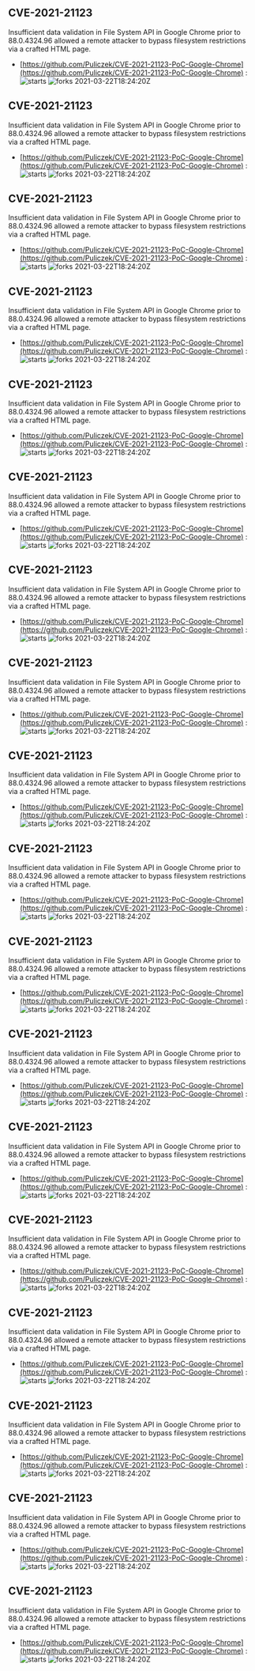 ## CVE-2021-21123
 Insufficient data validation in File System API in Google Chrome prior to 88.0.4324.96 allowed a remote attacker to bypass filesystem restrictions via a crafted HTML page.

- [https://github.com/Puliczek/CVE-2021-21123-PoC-Google-Chrome](https://github.com/Puliczek/CVE-2021-21123-PoC-Google-Chrome) :  
![starts](https://img.shields.io/github/stars/Puliczek/CVE-2021-21123-PoC-Google-Chrome.svg) 
![forks](https://img.shields.io/github/forks/Puliczek/CVE-2021-21123-PoC-Google-Chrome.svg) 
2021-03-22T18:24:20Z

## CVE-2021-21123
 Insufficient data validation in File System API in Google Chrome prior to 88.0.4324.96 allowed a remote attacker to bypass filesystem restrictions via a crafted HTML page.

- [https://github.com/Puliczek/CVE-2021-21123-PoC-Google-Chrome](https://github.com/Puliczek/CVE-2021-21123-PoC-Google-Chrome) :  
![starts](https://img.shields.io/github/stars/Puliczek/CVE-2021-21123-PoC-Google-Chrome.svg) 
![forks](https://img.shields.io/github/forks/Puliczek/CVE-2021-21123-PoC-Google-Chrome.svg) 
2021-03-22T18:24:20Z

## CVE-2021-21123
 Insufficient data validation in File System API in Google Chrome prior to 88.0.4324.96 allowed a remote attacker to bypass filesystem restrictions via a crafted HTML page.

- [https://github.com/Puliczek/CVE-2021-21123-PoC-Google-Chrome](https://github.com/Puliczek/CVE-2021-21123-PoC-Google-Chrome) :  
![starts](https://img.shields.io/github/stars/Puliczek/CVE-2021-21123-PoC-Google-Chrome.svg) 
![forks](https://img.shields.io/github/forks/Puliczek/CVE-2021-21123-PoC-Google-Chrome.svg) 
2021-03-22T18:24:20Z

## CVE-2021-21123
 Insufficient data validation in File System API in Google Chrome prior to 88.0.4324.96 allowed a remote attacker to bypass filesystem restrictions via a crafted HTML page.

- [https://github.com/Puliczek/CVE-2021-21123-PoC-Google-Chrome](https://github.com/Puliczek/CVE-2021-21123-PoC-Google-Chrome) :  
![starts](https://img.shields.io/github/stars/Puliczek/CVE-2021-21123-PoC-Google-Chrome.svg) 
![forks](https://img.shields.io/github/forks/Puliczek/CVE-2021-21123-PoC-Google-Chrome.svg) 
2021-03-22T18:24:20Z

## CVE-2021-21123
 Insufficient data validation in File System API in Google Chrome prior to 88.0.4324.96 allowed a remote attacker to bypass filesystem restrictions via a crafted HTML page.

- [https://github.com/Puliczek/CVE-2021-21123-PoC-Google-Chrome](https://github.com/Puliczek/CVE-2021-21123-PoC-Google-Chrome) :  
![starts](https://img.shields.io/github/stars/Puliczek/CVE-2021-21123-PoC-Google-Chrome.svg) 
![forks](https://img.shields.io/github/forks/Puliczek/CVE-2021-21123-PoC-Google-Chrome.svg) 
2021-03-22T18:24:20Z

## CVE-2021-21123
 Insufficient data validation in File System API in Google Chrome prior to 88.0.4324.96 allowed a remote attacker to bypass filesystem restrictions via a crafted HTML page.

- [https://github.com/Puliczek/CVE-2021-21123-PoC-Google-Chrome](https://github.com/Puliczek/CVE-2021-21123-PoC-Google-Chrome) :  
![starts](https://img.shields.io/github/stars/Puliczek/CVE-2021-21123-PoC-Google-Chrome.svg) 
![forks](https://img.shields.io/github/forks/Puliczek/CVE-2021-21123-PoC-Google-Chrome.svg) 
2021-03-22T18:24:20Z

## CVE-2021-21123
 Insufficient data validation in File System API in Google Chrome prior to 88.0.4324.96 allowed a remote attacker to bypass filesystem restrictions via a crafted HTML page.

- [https://github.com/Puliczek/CVE-2021-21123-PoC-Google-Chrome](https://github.com/Puliczek/CVE-2021-21123-PoC-Google-Chrome) :  
![starts](https://img.shields.io/github/stars/Puliczek/CVE-2021-21123-PoC-Google-Chrome.svg) 
![forks](https://img.shields.io/github/forks/Puliczek/CVE-2021-21123-PoC-Google-Chrome.svg) 
2021-03-22T18:24:20Z

## CVE-2021-21123
 Insufficient data validation in File System API in Google Chrome prior to 88.0.4324.96 allowed a remote attacker to bypass filesystem restrictions via a crafted HTML page.

- [https://github.com/Puliczek/CVE-2021-21123-PoC-Google-Chrome](https://github.com/Puliczek/CVE-2021-21123-PoC-Google-Chrome) :  
![starts](https://img.shields.io/github/stars/Puliczek/CVE-2021-21123-PoC-Google-Chrome.svg) 
![forks](https://img.shields.io/github/forks/Puliczek/CVE-2021-21123-PoC-Google-Chrome.svg) 
2021-03-22T18:24:20Z

## CVE-2021-21123
 Insufficient data validation in File System API in Google Chrome prior to 88.0.4324.96 allowed a remote attacker to bypass filesystem restrictions via a crafted HTML page.

- [https://github.com/Puliczek/CVE-2021-21123-PoC-Google-Chrome](https://github.com/Puliczek/CVE-2021-21123-PoC-Google-Chrome) :  
![starts](https://img.shields.io/github/stars/Puliczek/CVE-2021-21123-PoC-Google-Chrome.svg) 
![forks](https://img.shields.io/github/forks/Puliczek/CVE-2021-21123-PoC-Google-Chrome.svg) 
2021-03-22T18:24:20Z

## CVE-2021-21123
 Insufficient data validation in File System API in Google Chrome prior to 88.0.4324.96 allowed a remote attacker to bypass filesystem restrictions via a crafted HTML page.

- [https://github.com/Puliczek/CVE-2021-21123-PoC-Google-Chrome](https://github.com/Puliczek/CVE-2021-21123-PoC-Google-Chrome) :  
![starts](https://img.shields.io/github/stars/Puliczek/CVE-2021-21123-PoC-Google-Chrome.svg) 
![forks](https://img.shields.io/github/forks/Puliczek/CVE-2021-21123-PoC-Google-Chrome.svg) 
2021-03-22T18:24:20Z

## CVE-2021-21123
 Insufficient data validation in File System API in Google Chrome prior to 88.0.4324.96 allowed a remote attacker to bypass filesystem restrictions via a crafted HTML page.

- [https://github.com/Puliczek/CVE-2021-21123-PoC-Google-Chrome](https://github.com/Puliczek/CVE-2021-21123-PoC-Google-Chrome) :  
![starts](https://img.shields.io/github/stars/Puliczek/CVE-2021-21123-PoC-Google-Chrome.svg) 
![forks](https://img.shields.io/github/forks/Puliczek/CVE-2021-21123-PoC-Google-Chrome.svg) 
2021-03-22T18:24:20Z

## CVE-2021-21123
 Insufficient data validation in File System API in Google Chrome prior to 88.0.4324.96 allowed a remote attacker to bypass filesystem restrictions via a crafted HTML page.

- [https://github.com/Puliczek/CVE-2021-21123-PoC-Google-Chrome](https://github.com/Puliczek/CVE-2021-21123-PoC-Google-Chrome) :  
![starts](https://img.shields.io/github/stars/Puliczek/CVE-2021-21123-PoC-Google-Chrome.svg) 
![forks](https://img.shields.io/github/forks/Puliczek/CVE-2021-21123-PoC-Google-Chrome.svg) 
2021-03-22T18:24:20Z

## CVE-2021-21123
 Insufficient data validation in File System API in Google Chrome prior to 88.0.4324.96 allowed a remote attacker to bypass filesystem restrictions via a crafted HTML page.

- [https://github.com/Puliczek/CVE-2021-21123-PoC-Google-Chrome](https://github.com/Puliczek/CVE-2021-21123-PoC-Google-Chrome) :  
![starts](https://img.shields.io/github/stars/Puliczek/CVE-2021-21123-PoC-Google-Chrome.svg) 
![forks](https://img.shields.io/github/forks/Puliczek/CVE-2021-21123-PoC-Google-Chrome.svg) 
2021-03-22T18:24:20Z

## CVE-2021-21123
 Insufficient data validation in File System API in Google Chrome prior to 88.0.4324.96 allowed a remote attacker to bypass filesystem restrictions via a crafted HTML page.

- [https://github.com/Puliczek/CVE-2021-21123-PoC-Google-Chrome](https://github.com/Puliczek/CVE-2021-21123-PoC-Google-Chrome) :  
![starts](https://img.shields.io/github/stars/Puliczek/CVE-2021-21123-PoC-Google-Chrome.svg) 
![forks](https://img.shields.io/github/forks/Puliczek/CVE-2021-21123-PoC-Google-Chrome.svg) 
2021-03-22T18:24:20Z

## CVE-2021-21123
 Insufficient data validation in File System API in Google Chrome prior to 88.0.4324.96 allowed a remote attacker to bypass filesystem restrictions via a crafted HTML page.

- [https://github.com/Puliczek/CVE-2021-21123-PoC-Google-Chrome](https://github.com/Puliczek/CVE-2021-21123-PoC-Google-Chrome) :  
![starts](https://img.shields.io/github/stars/Puliczek/CVE-2021-21123-PoC-Google-Chrome.svg) 
![forks](https://img.shields.io/github/forks/Puliczek/CVE-2021-21123-PoC-Google-Chrome.svg) 
2021-03-22T18:24:20Z

## CVE-2021-21123
 Insufficient data validation in File System API in Google Chrome prior to 88.0.4324.96 allowed a remote attacker to bypass filesystem restrictions via a crafted HTML page.

- [https://github.com/Puliczek/CVE-2021-21123-PoC-Google-Chrome](https://github.com/Puliczek/CVE-2021-21123-PoC-Google-Chrome) :  
![starts](https://img.shields.io/github/stars/Puliczek/CVE-2021-21123-PoC-Google-Chrome.svg) 
![forks](https://img.shields.io/github/forks/Puliczek/CVE-2021-21123-PoC-Google-Chrome.svg) 
2021-03-22T18:24:20Z

## CVE-2021-21123
 Insufficient data validation in File System API in Google Chrome prior to 88.0.4324.96 allowed a remote attacker to bypass filesystem restrictions via a crafted HTML page.

- [https://github.com/Puliczek/CVE-2021-21123-PoC-Google-Chrome](https://github.com/Puliczek/CVE-2021-21123-PoC-Google-Chrome) :  
![starts](https://img.shields.io/github/stars/Puliczek/CVE-2021-21123-PoC-Google-Chrome.svg) 
![forks](https://img.shields.io/github/forks/Puliczek/CVE-2021-21123-PoC-Google-Chrome.svg) 
2021-03-22T18:24:20Z

## CVE-2021-21123
 Insufficient data validation in File System API in Google Chrome prior to 88.0.4324.96 allowed a remote attacker to bypass filesystem restrictions via a crafted HTML page.

- [https://github.com/Puliczek/CVE-2021-21123-PoC-Google-Chrome](https://github.com/Puliczek/CVE-2021-21123-PoC-Google-Chrome) :  
![starts](https://img.shields.io/github/stars/Puliczek/CVE-2021-21123-PoC-Google-Chrome.svg) 
![forks](https://img.shields.io/github/forks/Puliczek/CVE-2021-21123-PoC-Google-Chrome.svg) 
2021-03-22T18:24:20Z

